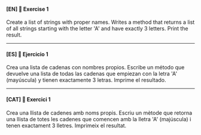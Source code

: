 
#### [EN] 📍 Exercise 1
Create a list of strings with proper names. 
Writes a method that returns a list of all strings starting with the letter 'A' and have exactly 3 letters. 
Print the result. 

---

#### [ES] 📍 Ejercicio 1
Crea una lista de cadenas con nombres propios. 
Escribe un método que devuelve una lista de todas las cadenas que empiezan con la letra 'A' (mayúscula) y tienen exactamente 3 letras. Imprime el resultado.

---

#### [CAT] 📍 Exercici 1
Crea una llista de cadenes amb noms propis. 
Escriu un mètode que retorna una llista de totes les cadenes que comencen amb la lletra 'A' (majúscula) i  tenen exactament 3 lletres. Imprimeix el resultat. 

